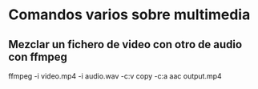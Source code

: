 # Comandos varios sobre multimedia

## Mezclar un fichero de video con otro de audio con ffmpeg
  ffmpeg -i video.mp4 -i audio.wav -c:v copy -c:a aac output.mp4
